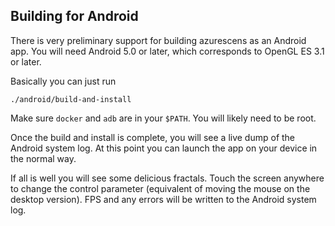## Building for Android

There is very preliminary support for building azurescens as an Android app.
You will need Android 5.0 or later, which corresponds to OpenGL ES 3.1 or
later.

Basically you can just run

    ./android/build-and-install

Make sure `docker` and `adb` are in your `$PATH`. You will likely need to be
root.

Once the build and install is complete, you will see a live dump of the Android
system log. At this point you can launch the app on your device in the normal
way.

If all is well you will see some delicious fractals. Touch the screen anywhere
to change the control parameter (equivalent of moving the mouse on the desktop
version). FPS and any errors will be written to the Android system log.

[cargo-apk]: https://github.com/tomaka/android-rs-glue/tree/master/cargo-apk
